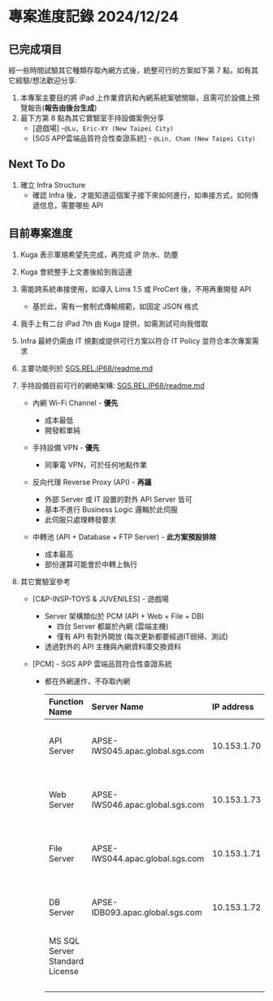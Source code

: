 # 專案進度記錄 2024/12/24

## 已完成項目

經一些時間試驗其它種類存取內網方式後，統整可行的方案如下第 7 點，如有其它經驗/想法歡迎分享:
1. 本專案主要目的將 iPad 上作業資訊和內網系統案號關聯，且需可於設備上預覽報告(**報告由後台生成**)
2. 最下方第 8 點為其它實驗室手持設備案例分享
   - [遊戲場] -`@Lu, Eric-XY (New Taipei City)`
   - [SGS APP雲端品質符合性查證系統] - `@Lin, Cham (New Taipei City)`

## Next To Do

1. 確立 Infra Structure
   - 確認 Infra 後，才能知道這個案子接下來如何進行，如串接方式，如何傳遞信息，需要哪些 API

## 目前專案進度

1. Kuga 表示軍規希望先完成，再完成 IP 防水、防塵
2. Kuga 會統整手上文書後給到我這邊
3. 需能跨系統串接使用，如導入 Lims 1.5 或 ProCert 後，不用再重開發 API
   - 基於此，需有一套制式傳輸規範，如固定 JSON 格式
4. 我手上有二台 iPad 7th 由 Kuga 提供，如需測試可向我借取
5. Infra 最終仍需由 IT 規劃或提供可行方案以符合 IT Policy 並符合本次專案需求
6. 主要功能列於 [SGS.REL.IP68/readme.md](../../../README.md)
7. 手持設備目前可行的網絡架構: [SGS.REL.IP68/readme.md](../../../README.md)
   - 內網 Wi-Fi Channel - **優先**
     - 成本最低
     - 開發較單純

   - 手持設備 VPN - **優先**
     - 同筆電 VPN，可於任何地點作業

   - 反向代理 Reverse Proxy (API) - **再議**
     - 外部 Server 或 IT 設置的對外 API Server 皆可
     - 基本不進行 Business Logic 邏輯於此伺服
     - 此伺服只處理轉發要求

   - 中轉池 (API + Database + FTP Server) - **此方案預設排除**
     - 成本最高
     - 部份運算可能會於中轉上執行

8. 其它實驗室參考
   - [C&P-INSP-TOYS & JUVENILES] - 遊戲場
     - Server 架構類似於 PCM (API + Web + File + DB)
       - 四台 Server 都屬於內網 (雲端主機)
       - 僅有 API 有對外開放 (每次更新都要經過IT弱掃、測試)
     - 透過對外的 API 主機與內網資料庫交換資料

   - [PCM] - SGS APP 雲端品質符合性查證系統
     - 都在外網運作，不存取內網

       | Function Name                  | Server Name                      | IP address   | CPU / Memory               | Disk size | EUR      | NTD       | Period  |
       |:-------------------------------|:---------------------------------|:-------------|:---------------------------|:----------|:---------|:----------|:--------|
       | API Server                     | APSE-IWS045.apac.global.sgs.com  | 10.153.1.70  | E2as v4 (2 vCPU, 16GB RAM) | 64GB      | 107.31   | 3,490.79  | Monthly |
       | Web Server                     | APSE-IWS046.apac.global.sgs.com  | 10.153.1.73  | E2as v4 (2 vCPU, 16GB RAM) | 64GB      | 107.31   | 3,490.79  | Monthly |
       | File Server                    | APSE-IWS044.apac.global.sgs.com  | 10.153.1.71  | E2as v4 (2 vCPU, 16GB RAM) | 256GB     | 119.64   | 3,891.89  | Monthly |
       | DB Server                      | APSE-IDB093.apac.global.sgs.com  | 10.153.1.72  | E2as v4 (2 vCPU, 16GB RAM) | 64GB      | 107.31   | 3,490.79  | Monthly |
       | MS SQL Server Standard License |                                  |              |                            |           | 617.00   | 1,672.58  | Yearly  |
       |                                |                                  |              |                            |           | 1,058.57 | 16,036.86 |         |
